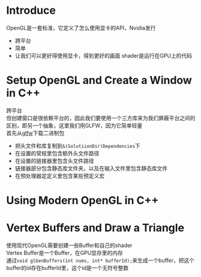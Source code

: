 # Introduce
OpenGL是一套标准，它定义了怎么使用显卡的API，Nvidia发行   
* 跨平台
* 简单
* 让我们可以更好得使用显卡，得到更好的画面
shader是运行在GPU上的代码  

# Setup OpenGL and Create a Window in C++
跨平台  
但创建窗口是很依赖平台的，因此我们要使用一个三方库来为我们屏蔽平台之间的区别，即另一个抽象，这里我们用GLFW，因为它简单轻量  
首先从[glfw](https:://www.glfw.org)下载二进制包
* 把头文件和库复制到`&(SolutiionDir)Dependencies`下
* 在设置的常规里包含额外头文件路径
* 在设置的链接器里包含头文件路径
* 链接器部分包含静态库文件夹，以及在输入文件里包含静态库文件
* 在预处理器定定义里包含某些预定义宏

# Using Modern OpenGL in C++


# Vertex Buffers and Draw a Triangle
使用现代OpenGL需要创建一些Buffer和自己的shader  
Vertex Buffer是一个Buffer，在GPU显存里的内存  
通过`void glGenBuffers(int nums, int* bufferId);`来生成一个buffer，把这个buffer的id存在bufferId里，这个id是一个无符号整数